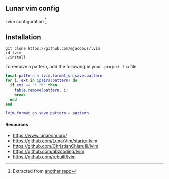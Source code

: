 Lunar vim config
-------------------

Lvim configuration [^1].


## Installation

```
git clone https://github.com/mjacobus/lvim
cd lvim
./install
```


To remove a pattern, add the following in your `.project.lua` file

```lua
local pattern = lvim.format_on_save.pattern
for i, ext in ipairs(pattern) do
  if ext == "*.rb" then
    table.remove(pattern, i)
    break
  end
end

lvim.format_on_save.pattern = pattern
```

#### Resources

- https://www.lunarvim.org/
- https://github.com/LunarVim/starter.lvim
- https://github.com/ChristianChiarulli/lvim
- https://github.com/abzcoding/lvim
- https://github.com/rebuilt/lvim

[^1]: Extracted from [another repo](https://github.com/mjacobus/dotfiles/commit/8ce9f02b222a698bdb76c741cfb8bf269b24e054)
